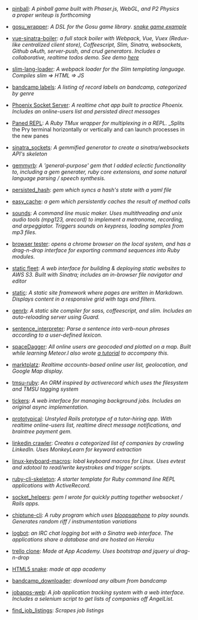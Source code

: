 - [pinball](http://maxpleaner.github.io/pinball):
  _A pinball game built with Phaser.js, WebGL, and P2 Physics_  
  _a proper writeup is forthcoming_

- [gosu_wrapper](http://github.com/maxpleaner/gosu_wrapper):
  _A DSL for the Gosu game library_.
  _[snake game example](http://github.com/maxpleaner/gosu_wrapper_snake_example)_

- [vue-sinatra-boiler](http://github.com/maxpleaner/vue-sinatra-boiler):
  _a full stack boiler with Webpack, Vue, Vuex (Redux-like centralized client store), Coffeescript, Slim, Sinatra, websockets, Github oAuth, server-push, and crud generators_. 
  _Includes a collaborative, realtime todos demo._ 
  _See demo [here](https://maxpleaner.github.io/vue-sinatra-boiler/)_

- [slim-lang-loader](http://github.com/maxpleaner/slim-lang-loader):
  _A webpack loader for the Slim templating language. Compiles slim => HTML => JS_

- [bandcamp labels](https://maxpleaner.github.io/bandcamp_labels):
  _A listing of record labels on bandcamp, categorized by genre_

- [Phoenix Socket Server](https://github.com/maxpleaner/phoenix_socket_server):
  _A realtime chat app built to practice Phoenix. Includes an online-users list and persisted direct messages_

- [Paned REPL](https://github.com/maxpleaner/paned_repl):
  _A Ruby TMux wrapper for multiplexing in a REPL._
  _Splits the Pry terminal horizontally or vertically and can launch processes in the new panes

- [sinatra_sockets](https://github.com/maxpleaner/sinatra_sockets">sinatra_sockets):
  _A gemmified generator to create a sinatra/websockets API's skeleton_

- [gemmyrb](https://github.com/maxpleaner/gemmy):
  _A 'general-purpose' gem that I added eclectic functionality to, including a gem generater, ruby core extensions, and some natural language parsing / speech synthesis._

- [persisted_hash](http://github.com/maxpleaner/persisted_hash):
  _gem which syncs a hash's state with a yaml file_

- [easy_cache](http://github.com/maxpleaner/easy_cache):
  _a gem which persistently caches the result of method calls_

- [sounds](https://github.com/maxpleaner/sounds):
  _A command line music maker. Uses multithreading and unix audio tools (mpg123, arecord) to implement a metronome, recording, and arpeggiator. Triggers sounds on keypress, loading samples from mp3 files._

- [browser tester](https://github.com/maxpleaner/browser_tester):
  _opens a chrome browser on the local system, and has a drag-n-drop interface for exporting command sequences into Ruby modules._

- [static fleet](https://github.com/maxpleaner/static_fleet):
  _A web interface for building & deploying static websites to AWS S3. Built with Sinatra; includes an in-browser file navigator and editor_

- [static](https://github.com/maxpleaner/static):
  _A static site framework where pages are written in Markdown. Displays content in a responsive grid with tags and filters._

- [genrb](https://github.com/maxpleaner/genrb):
  _A static site compiler for sass, coffeescript, and slim. Includes an auto-reloading server using Guard._

- [sentence_interpreter](https://github.com/maxpleaner/sentence_interpreter):
  _Parse a sentence into verb-noun phrases according to a user-defined lexicon._

- [spaceDagger](https://github.com/maxpleaner/spaceDagger">spaceDagger):
  _All online users are geocoded and plotted on a map. Built while learning Meteor.I also wrote [a tutorial](https://medium.com/@maxpleaner/meteor-tutorial-plotting-online-users-on-a-map-adf3c3d1ebc6) to accompany this._

- [marktplatz](https://github.com/maxpleaner/marktplatz):
  _Realtime accounts-based online user list, geolocation, and Google Map display._

- [tmsu-ruby](https://github.com/maxpleaner/tmsu-ruby):
  _An ORM inspired by activerecord which uses the filesystem and TMSU tagging system_

- [tickers](https://github.com/maxpleaner/tickers):
  _A web interface for managing background jobs. Includes an original async implementation._

- [prototypical](https://github.com/maxpleaner/prototypical):
  _Unstyled Rails prototype of a tutor-hiring app. With realtime online-users list, realtime direct message notifications, and braintree payment gem._

- [linkedin crawler](https://github.com/maxpleaner/tagger):
  _Creates a categorized list of companies by crawling LinkedIn. Uses MonkeyLearn for keyword extraction_

- [linux-keyboard-macros](http://github.com/maxpleaner/linux-keyboard-macros):
  _lobal keyboard macros for Linux. Uses evtest and xdotool to read/write keystrokes and trigger scripts._

- [ruby-cli-skeleton](http://github.com/maxpleaner/ruby-cli-skeleton):
  _A starter template for Ruby command line REPL applications with ActiveRecord._

- [socket_helpers](http://github.com/maxpleaner/socket_helpers):
  _gem I wrote for quickly putting together websocket / Rails apps._

- [chiptune-cli](http://github.com/maxpleaner/chiptune-cli):
  _A ruby program which uses [bloopsaphone](https://github.com/mental/bloopsaphone) to play sounds. Generates random riff / instrumentation variations_

- [logbot](http://maxp-logbot.herokuapp.com):
  _an IRC chat logging bot with a Sinatra web interface. The applications share a database and are hosted on Heroku_

- [trello clone](http://maxp-trello.herokuapp.com/#boards/1):
  _Made at App Academy. Uses bootstrap and jquery ui drag-n-drop_

- [HTML5 snake](http://maxpleaner.github.io/snake):
  _made at app academy_

- [bandcamp_downloader](https://github.com/maxpleaner/bandcamp_downloader):
  _download any album from bandcamp_

- [jobapps-web](https://github.com/MaxPleaner/jobapps):
  _A job application tracking system with a web interface. Includes a selenium script to get lists of companies off AngelList._

- [find_job_listings](https://github.com/maxpleaner/find_job_listings):
  _Scrapes job listings_
